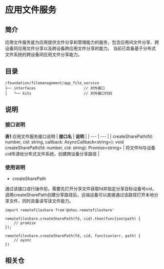 # 应用文件服务

## **简介**
应用文件服务是为应用提供文件分享和管理能力的服务，包含应用间文件分享、跨设备同应用文件分享以及跨设备跨应用文件分享的能力。
当前已具备基于分布式文件系统的跨设备同应用文件分享能力。

## **目录**
```
/foundation/filemanagement/app_file_service
├── interfaces                      // 对外接口
│   └── kits                        // 对外接口代码
```

## **说明**
### 接口说明
**表1** 应用文件服务接口说明
| **接口名** | **说明** |
| --- | --- |
| createSharePath(fd: number, cid: string, callback: AsyncCallback\<string>): void <br> createSharePath(fd: number, cid: string): Promise\<string> | 将文件fd与设备cid传递给分布式文件系统，创建跨设备分享路径 |
### 使用说明
- createSharePath 

通过该接口进行操作前，需要先打开分享文件获取fd并指定分享目标设备号cid，调用createSharePath创建分享路径后，远端设备可以直接通过该路径打开本地分享文件，同时具备读写该文件能力。
```
import remotefileshare from'@ohos.remotefileshare'

remotefileshare.createSharePath(fd, cid).then(function(path) {
    // promise
});

remotefileshare.createSharePath(fd, cid, function(err, path) {
    // aysnc
})
```

## **相关仓**